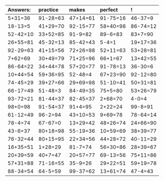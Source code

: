 | Answers: | practice | makes | perfect | ! |
| :--- | :--- | :--- | :--- | :--- |
| 5+31=36 | 91-28=63 | 47+14=61 | 91-75=16 | 46-37=9 | 
| 18-13=5 | 41+29=70 | 92-15=77 | 58+40=98 | 86-74=12 | 
| 52-42=10 | 33+52=85 | 91-9=82 | 89-6=83 | 83+7=90 | 
| 26+55=81 | 45-32=13 | 85-42=43 | 5-4=1 | 19+17=36 | 
| 92-29=63 | 41+15=56 | 72+26=98 | 52+11=63 | 53+28=81 | 
| 7+62=69 | 30+49=79 | 71+25=96 | 66+1=67 | 13+42=55 | 
| 86-64=22 | 34+44=78 | 57+20=77 | 91-78=13 | 36-30=6 | 
| 10+44=54 | 59+36=95 | 52-48=4 | 67+23=90 | 92-12=80 | 
| 74-45=29 | 39+27=66 | 29+69=98 | 51-10=41 | 50+31=81 | 
| 66-17=49 | 51-48=3 | 84-49=35 | 75+5=80 | 53+26=79 | 
| 93-72=21 | 81-44=37 | 82-45=37 | 2+68=70 | 4-0=4 | 
| 98+0=98 | 91-54=37 | 91+4=95 | 2+22=24 | 99-8=91 | 
| 61-12=49 | 96-2=94 | 43+10=53 | 9+69=78 | 78-64=14 | 
| 78-4=74 | 67-67=0 | 13+29=42 | 48+26=74 | 24+66=90 | 
| 43-6=37 | 80+18=98 | 55-19=36 | 10+59=69 | 38+39=77 | 
| 76-32=44 | 80+15=95 | 22+34=56 | 44+28=72 | 40-11=29 | 
| 16+35=51 | 1+28=29 | 81-7=74 | 56+30=86 | 28+39=67 | 
| 20+39=59 | 40+7=47 | 20+57=77 | 69-13=56 | 75+11=86 | 
| 57+31=88 | 71-16=55 | 35-9=26 | 29+22=51 | 59+19=78 | 
| 88-34=54 | 64-5=59 | 99-37=62 | 13+61=74 | 47-4=43 | 
